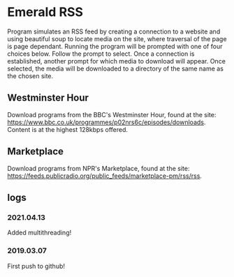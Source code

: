 
# Emerald RSS

Program simulates an RSS feed by creating a connection to a website and using beautiful soup to
locate media on the site, where traversal of the page is page dependant. Running the program will
be prompted with one of four choices below. Follow the prompt to select. Once a connection is
established, another prompt for which media to download will appear. Once selected, the media
will be downloaded to a directory of the same name as the chosen site.


## Westminster Hour

Download programs from the BBC's Westminster Hour, found at the site: https://www.bbc.co.uk/programmes/p02nrs6c/episodes/downloads.
Content is at the highest 128kbps offered.

## Marketplace

Download programs from NPR's Marketplace, found at the site: https://feeds.publicradio.org/public_feeds/marketplace-pm/rss/rss.

## logs

### 2021.04.13

Added multithreading!

### 2019.03.07

First push to github!